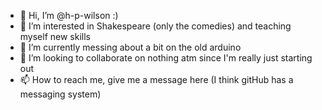 - 👋 Hi, I’m @h-p-wilson :)
- 👀 I’m interested in Shakespeare (only the comedies) and teaching myself new skills
- 🌱 I’m currently messing about a bit on the old arduino
- 💞️ I’m looking to collaborate on nothing atm since I'm really just starting out
- 📫 How to reach me, give me a message here (I think gitHub has a messaging system) 

<!---
h-p-wilson/h-p-wilson is a ✨ special ✨ repository because its `README.md` (this file) appears on your GitHub profile.
You can click the Preview link to take a look at your changes.
--->
